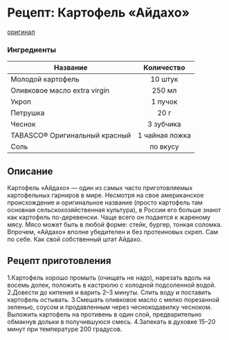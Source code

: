 # Рецепт: Картофель «Айдахо»
[оригинал](https://eda.ru/recepty/osnovnye-blyuda/kartofel-ajdaho-30625)

### Ингредиенты
| Название        	| Количество    |
| -------------   	|:-------------:|
| Молодой картофель | 10 штук			|
| Оливковое масло extra virgin	| 250 мл 		|
| Укроп				| 1 пучок 		|
| Петрушка  		| 20 г          |
| Чеснок    		| 3 зубчика        |
| TABASCO® Оригинальный красный | 1 чайная ложка       |
| Соль              | по вкусу       |




## Описание
Картофель «Айдахо» — один из самых часто приготовляемых картофельных гарниров в мире. 
Несмотря на свое американское происхождение и оригинальное название (просто картофель там основная сельскохозяйственная культура), 
в России его больше знают как картофель по-деревенски. Чаще всего он подается к жареному мясу. 
Мясо может быть в любой форме: стейк, бургер, тонкая соломка. Впрочем, «Айдахо» вполне убедителен и без протеиновых скреп. 
Сам по себе. Как свой собственный штат Айдахо.

## Рецепт приготовления
1.Картофель хорошо промыть (очищать не надо), нарезать вдоль на восемь долек, положить в кастрюлю с холодной подсоленной водой.
2.Довести до кипения и варить 2–3 минуты. Слить воду и поставить картофель остывать.
3.Смешать оливковое масло с мелко порезанной зеленью, соусом и продавленным через чеснокодавилку чесноком. 
Выложить картофель на противень в один слой, предварительно обмакнув дольки в получившуюся смесь.
4.Запекать в духовке 15–20 минут при температуре 200 градусов.
